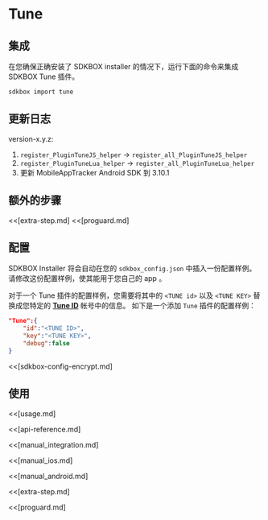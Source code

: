 <!--
Include Base: /Users/niteluo/Projects/store/doc/en/src/tune/v3-cpp
-->

# Tune

## 集成
在您确保正确安装了 SDKBOX installer 的情况下，运行下面的命令来集成 SDKBOX Tune 插件。
```bash
sdkbox import tune
```

## 更新日志

version-x.y.z:
1. `register_PluginTuneJS_helper` -> `register_all_PluginTuneJS_helper`
2. `register_PluginTuneLua_helper` -> `register_all_PluginTuneLua_helper`
3. 更新 MobileAppTracker Android SDK 到 3.10.1

## 额外的步骤
<<[extra-step.md]
<<[proguard.md]

## 配置
SDKBOX Installer 将会自动在您的 `sdkbox_config.json` 中插入一份配置样例。请修改这份配置样例，使其能用于您自己的 app 。

对于一个 Tune 插件的配置样例，您需要将其中的 `<TUNE id>` 以及 `<TUNE KEY>` 替换成您特定的 [__Tune ID__](http://vungle.com) 帐号中的信息。
如下是一个添加 `Tune` 插件的配置样例：
```json
"Tune":{
    "id":"<TUNE ID>",
    "key":"<TUNE KEY>",
    "debug":false
}
```

<<[sdkbox-config-encrypt.md]

## 使用
<<[usage.md]

<<[api-reference.md]

<<[manual_integration.md]

<<[manual_ios.md]

<<[manual_android.md]

<<[extra-step.md]

<<[proguard.md]
